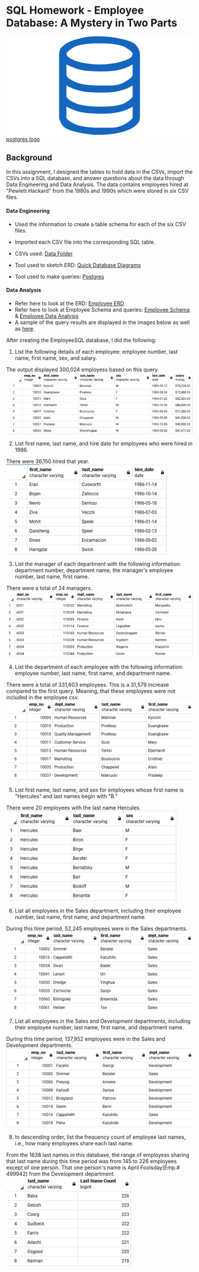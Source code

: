 # SQL Homework - Employee Database: A Mystery in Two Parts

![sql image](images/sql.png) [postgres logo](images/logoPostgresSQL.PNG)

## Background

In this assignment, I designed the tables to hold data in the CSVs, import the CSVs into a SQL database, and answer questions about the data through Data Engineering and Data Analysis. The data contains employees hired at "Pewlett Hackard" from the 1980s and 1990s which were stored in six CSV files.

#### Data Engineering

* Used the information to create a table schema for each of the six CSV files. 
* Imported each CSV file into the corresponding SQL table. 

* CSVs used: [Data Folder](https://github.com/Tam-ala/sql-challenge/blob/master/data)
* Tool used to sketch ERD: [Quick Database Diagrams](http://www.quickdatabasediagrams.com)
* Tool used to make queries: [Postgres](https://www.postgresql.org/)

#### Data Analysis

* Refer here to look at the ERD: [Employee ERD](images/Employee_ERD_Image.png)
* Refer here to look at Employee Schema and queries: [Employee Schema](Employee_Schema.sql) & [Employee Data Analysis](Employee_Data_Analysis.sql)
* A sample of the query results are displayed in the images below as well as [here](https://github.com/Tam-ala/sql-challenge/blob/master/images).

After creating the EmployeeSQL database, I did the following:

1. List the following details of each employee: employee number, last name, first name, sex, and salary.

The output displayed 300,024 employess based on this query.
![sql image](images/query1.PNG)

2. List first name, last name, and hire date for employees who were hired in 1986.

There were 36,150 hired that year.
![sql image](images/query2.PNG)

3. List the manager of each department with the following information: department number, department name, the manager's employee number, last name, first name.

There were a total of 24 managers.
![sql image](images/query3.PNG)

4. List the department of each employee with the following information: employee number, last name, first name, and department name.

There were a total of 331,603 employees. This is a 31,579 increase compared to the first query. Meaning, that these employees were not included in the employee csv.
![sql image](images/query4.PNG)

5. List first name, last name, and sex for employees whose first name is "Hercules" and last names begin with "B."

There were 20 employees with the last name Hercules.
![sql image](images/query5.PNG)

6. List all employees in the Sales department, including their employee number, last name, first name, and department name.

During this time period, 52,245 employees were in the Sales departments.
![sql image](images/query6.PNG)

7. List all employees in the Sales and Development departments, including their employee number, last name, first name, and department name.

During this time period, 137,952 employees were in the Sales and Development departments.
![sql image](images/query7.PNG)

8. In descending order, list the frequency count of employee last names, i.e., how many employees share each last name.

From the 1638 last names in this database, the range of employess sharing that last name during this time period was from 145 to 226 employees except of one person. That one person's name is April Foolsday(Emp.# 499942) from the Development department.
![sql image](images/query8.PNG)
